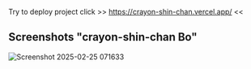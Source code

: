 Try to deploy project click >> https://crayon-shin-chan.vercel.app/ <<

  ## **Screenshots "crayon-shin-chan Bo"**
  
![Screenshot 2025-02-25 071633](https://github.com/user-attachments/assets/ab285c94-9ba5-4800-bf14-68cde012a391)
